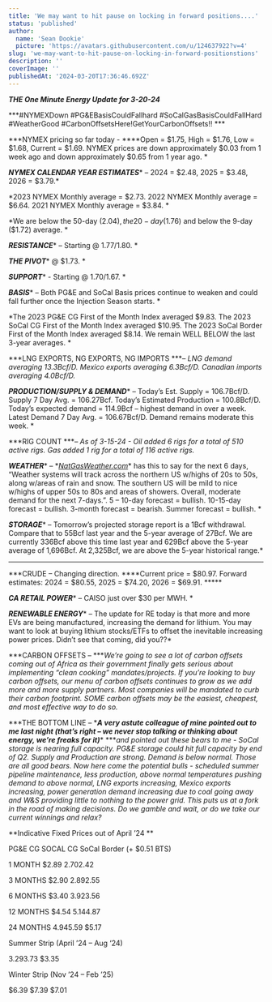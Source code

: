 ```yaml
---
title: 'We may want to hit pause on locking in forward positions....'
status: 'published'
author:
  name: 'Sean Dookie'
  picture: 'https://avatars.githubusercontent.com/u/124637922?v=4'
slug: 'we-may-want-to-hit-pause-on-locking-in-forward-positionstions'
description: ''
coverImage: ''
publishedAt: '2024-03-20T17:36:46.692Z'
---
```


***THE One Minute Energy Update for 3-20-24***

***\#NYMEXDown #PG&EBasisCouldFallhard #SoCalGasBasisCouldFallHard #WeatherGood #CarbonOffsetsHere!GetYourCarbonOffsets!! ***

\*\*\*NYMEX pricing so far today - \*\*\**Open = $1.75, High = $1.76, Low = $1.68, Current = $1.69. NYMEX prices are down approximately $0.03 from 1 week ago and down approximately $0.65 from 1 year ago. *

***NYMEX CALENDAR YEAR ESTIMATES**** – 2024 = $2.48, 2025 = $3.48, 2026 = $3.79.*

*2023 NYMEX Monthly average = $2.73. 2022 NYMEX Monthly average = $6.64. 2021 NYMEX Monthly average = $3.84. *

*We are below the 50-day ($2.04), the 20-day ($1.76) and below the 9-day ($1.72) average. *

***RESISTANCE**** – Starting @ $1.77/$1.80. *

***THE PIVOT***\* @ $1.73. \*

***SUPPORT**** - Starting @ $1.70/$1.67. *

***BASIS**** – Both PG&E and SoCal Basis prices continue to weaken and could fall further once the Injection Season starts. *

*The 2023 PG&E CG First of the Month Index averaged $9.83. The 2023 SoCal CG First of the Month Index averaged $10.95. The 2023 SoCal Border First of the Month Index averaged $8.14. We remain WELL BELOW the last 3-year averages. *

\*\*\*LNG EXPORTS, NG EXPORTS, NG IMPORTS \*\*\**– LNG demand averaging 13.3Bcf/D. Mexico exports averaging 6.3Bcf/D. Canadian imports averaging 4.0Bcf/D.*

***PRODUCTION/SUPPLY & DEMAND**** – Today’s Est. Supply = 106.7Bcf/D. Supply 7 Day Avg. = 106.27Bcf. Today’s Estimated Production = 100.8Bcf/D. Today’s expected demand = 114.9Bcf – highest demand in over a week. Latest Demand 7 Day Avg. = 106.67Bcf/D. Demand remains moderate this week. *

\*\*\*RIG COUNT \*\*\**– As of 3-15-24 - Oil added 6 rigs for a total of 510 active rigs. Gas added 1 rig for a total of 116 active rigs.*

***WEATHER***\* – \*[*NatGasWeather.com*](http://NatGasWeather.com)\* has this to say for the next 6 days, “Weather systems will track across the northern US w/highs of 20s to 50s, along w/areas of rain and snow. The southern US will be mild to nice w/highs of upper 50s to 80s and areas of showers. Overall, moderate demand for the next 7-days.”. 5 – 10-day forecast = bullish. 10-15-day forecast = bullish. 3-month forecast = bearish. Summer forecast = bullish. \*

***STORAGE**** – Tomorrow’s projected storage report is a 1Bcf withdrawal. Compare that to 55Bcf last year and the 5-year average of 27Bcf. We are currently 336Bcf above this time last year and 629Bcf above the 5-year average of 1,696Bcf. At 2,325Bcf, we are above the 5-year historical range.*

---

\*\*\*CRUDE – Changing direction. \*\*\*\*Current price = $80.97. Forward estimates: 2024 = $80.55, 2025 = $74.20, 2026 = $69.91. \*\*\*\*\*

***CA RETAIL POWER**** – CAISO just over $30 per MWH. *

***RENEWABLE ENERGY***\* – The update for RE today is that more and more EVs are being manufactured, increasing the demand for lithium. You may want to look at buying lithium stocks/ETFs to offset the inevitable increasing power prices. Didn’t see that coming, did you??\*

***CARBON OFFSETS – ****We’re going to see a lot of carbon offsets coming out of Africa as their government finally gets serious about implementing “clean cooking” mandates/projects. If you’re looking to buy carbon offsets, our menu of carbon offsets continues to grow as we add more and more supply partners. Most companies will be mandated to curb their carbon footprint. SOME carbon offsets may be the easiest, cheapest, and most effective way to do so.*

\*\*\*THE BOTTOM LINE – \****A very astute colleague of mine pointed out to me last night (that’s right – we never stop talking or thinking about energy, we’re freaks for it)***\* \*\*\**and pointed out these bears to me - SoCal storage is nearing full capacity. PG&E storage could hit full capacity by end of Q2. Supply and Production are strong. Demand is below normal. Those are all good bears. Now here come the potential bulls - scheduled summer pipeline maintenance, less production, above normal temperatures pushing demand to above normal, LNG exports increasing, Mexico exports increasing, power generation demand increasing due to coal going away and W&S providing little to nothing to the power grid. This puts us at a fork in the road of making decisions. Do we gamble and wait, or do we take our current winnings and relax?*

**Indicative Fixed Prices out of April ’24 **

PG&E CG SOCAL CG SoCal Border (+ $0.51 BTS)

1 MONTH $2.89 $2.70 $2.42

3 MONTHS $2.90 $2.89 $2.55

6 MONTHS $3.40 $3.92 $3.56

12 MONTHS $4.54 $5.14 $4.87

24 MONTHS $4.94 $5.59 $5.17

Summer Strip (April ’24 – Aug ‘24)

$3.29 $3.73 $3.35

Winter Strip (Nov ’24 – Feb ’25)

$6.39 $7.39 $7.01

